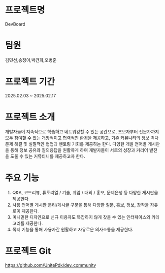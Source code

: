# 프로젝트명
DevBoard
# 팀원
김민선,송정아,박건희,오병준
# 프로젝트 기간 
2025.02.03 ~ 2025.02.17
# 프로젝트 소개 
개발자들이 지속적으로 학습하고 네트워킹할 수 있는 공간으로, 초보자부터 전문가까지 모두 참여할 수 있는 개방적이고 협력적인 환경을 제공하고,
기존 커뮤니티의 정보 격차 문제 해결 및 실질적인 협업과 멘토링 기회를 제공하는 한다. 다양한 개발 언어별 게시판을 통해 정보 공유와 질의응답을 원활하게 하여 
개발자들이 서로의 성장과 커리어 발전을 도울 수 있는 커뮤티니를 제공하고자 한다.
# 주요 기능 
1. Q&A, 코드리뷰, 튜토리얼 / 기술, 취업 / 대외 / 홍보, 문제은행 등 다양한 게시판을 제공한다. 
2. 사용 언어별 게시판 분리/게시글 구분을 통해 다양한 질문, 홍보, 정보, 창작을 자유로이 제공한다. 
3. 미니멀한 디자인으로 신규 이용자도 복잡하지 않게 찾을 수 있는 인터페이스와 카테고리를 제공한다.
4. 쪽지 기능을 통해 사용자간 원활하고 자유로운 의사소통을 제공한다.
# 프로젝트 Git 
https://github.com/UnitePdk/dev_community
